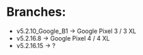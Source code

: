 # Branches:
- v5.2.10_Google_B1 -> Google Pixel 3 / 3 XL
- v5.2.16.8         -> Google Pixel 4 / 4 XL
- v5.2.16.15        -> ?